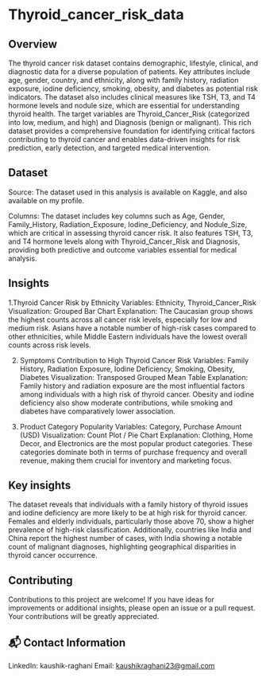 
# Thyroid_cancer_risk_data



## Overview
The thyroid cancer risk dataset contains demographic, lifestyle, clinical, and diagnostic data for a diverse population of patients. Key attributes include age, gender, country, and ethnicity, along with family history, radiation exposure, iodine deficiency, smoking, obesity, and diabetes as potential risk indicators. The dataset also includes clinical measures like TSH, T3, and T4 hormone levels and nodule size, which are essential for understanding thyroid health. The target variables are Thyroid_Cancer_Risk (categorized into low, medium, and high) and Diagnosis (benign or malignant). This rich dataset provides a comprehensive foundation for identifying critical factors contributing to thyroid cancer and enables data-driven insights for risk prediction, early detection, and targeted medical intervention.


## Dataset
Source: The dataset used in this analysis is available on Kaggle, and also available on my profile.

Columns: The dataset includes key columns such as Age, Gender, Family_History, Radiation_Exposure, Iodine_Deficiency, and Nodule_Size, which are critical in assessing thyroid cancer risk. It also features TSH, T3, and T4 hormone levels along with Thyroid_Cancer_Risk and Diagnosis, providing both predictive and outcome variables essential for medical analysis.
## Insights
1.Thyroid Cancer Risk by Ethnicity
Variables: Ethnicity, Thyroid_Cancer_Risk
Visualization: Grouped Bar Chart
Explanation: The Caucasian group shows the highest counts across all cancer risk levels, especially for low and medium risk. Asians have a notable number of high-risk cases compared to other ethnicities, while Middle Eastern individuals have the lowest overall counts across risk levels.

2. Symptoms Contribution to High Thyroid Cancer Risk
Variables: Family History, Radiation Exposure, Iodine Deficiency, Smoking, Obesity, Diabetes
Visualization: Transposed Grouped Mean Table
Explanation: Family history and radiation exposure are the most influential factors among individuals with a high risk of thyroid cancer. Obesity and iodine deficiency also show moderate contributions, while smoking and diabetes have comparatively lower association.

3. Product Category Popularity
Variables: Category, Purchase Amount (USD)
Visualization: Count Plot / Pie Chart
Explanation: Clothing, Home Decor, and Electronics are the most popular product categories. These categories dominate both in terms of purchase frequency and overall revenue, making them crucial for inventory and marketing focus.

## Key insights
The dataset reveals that individuals with a family history of thyroid issues and iodine deficiency are more likely to be at high risk for thyroid cancer. Females and elderly individuals, particularly those above 70, show a higher prevalence of high-risk classification. Additionally, countries like India and China report the highest number of cases, with India showing a notable count of malignant diagnoses, highlighting geographical disparities in thyroid cancer occurrence.
## Contributing
Contributions to this project are welcome! If you have ideas for improvements or additional insights, please open an issue or a pull request. Your contributions will be greatly appreciated.
## 📬 Contact Information
LinkedIn: kaushik-raghani
Email: kaushikraghani23@gmail.com